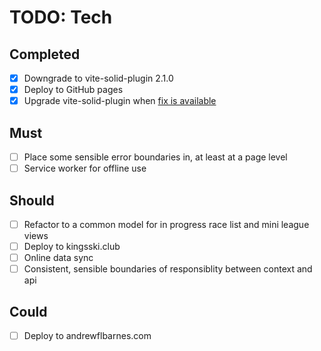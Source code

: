 # TODO: Tech

## Completed

- [x] Downgrade to vite-solid-plugin 2.1.0
- [x] Deploy to GitHub pages
- [x] Upgrade vite-solid-plugin when [fix is available][vite-build-bug]

## Must

- [ ] Place some sensible error boundaries in, at least at a page level
- [ ] Service worker for offline use

## Should

- [ ] Refactor to a common model for in progress race list and mini league views
- [ ] Deploy to kingsski.club
- [ ] Online data sync
- [ ] Consistent, sensible boundaries of responsiblity between context and api

## Could

- [ ] Deploy to andrewflbarnes.com

[vite-build-bug]: https://github.com/solidjs/vite-plugin-solid/issues/164
